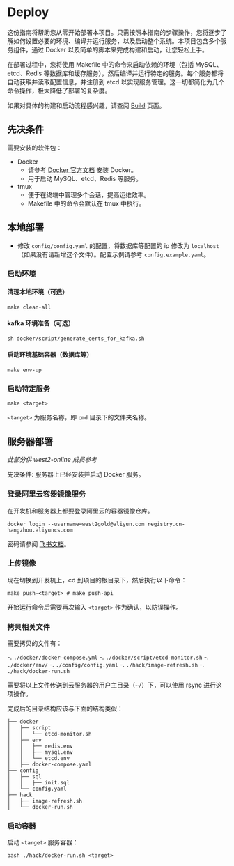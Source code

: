 # Deploy

这份指南将帮助您从零开始部署本项目。只需按照本指南的步骤操作，您将逐步了解如何设置必要的环境、编译并运行服务，以及启动整个系统。本项目包含多个服务组件，通过 Docker 以及简单的脚本来完成构建和启动，让您轻松上手。

在部署过程中，您将使用 Makefile 中的命令来启动依赖的环境（包括 MySQL、etcd、Redis 等数据库和缓存服务），然后编译并运行特定的服务。每个服务都将自动获取并读取配置信息，并注册到 etcd 以实现服务管理。这一切都简化为几个命令操作，极大降低了部署的复杂度。

如果对具体的构建和启动流程感兴趣，请查阅 [Build](./build.md) 页面。

## 先决条件

需要安装的软件包：

- Docker
  - 请参考 [Docker 官方文档](https://docs.docker.com/get-docker/) 安装 Docker。
  - 用于启动 MySQL、etcd、Redis 等服务。
- tmux
  - 便于在终端中管理多个会话，提高运维效率。
  - Makefile 中的命令会默认在 tmux 中执行。

## 本地部署

- 修改 `config/config.yaml` 的配置，将数据库等配置的 ip 修改为 `localhost`（如果没有请新增这个文件）。配置示例请参考 `config.example.yaml`。

### 启动环境

#### 清理本地环境（可选）

```shell
make clean-all
```

#### kafka 环境准备（可选）

```shell
sh docker/script/generate_certs_for_kafka.sh
```

#### 启动环境基础容器（数据库等）

```shell
make env-up
```

### 启动特定服务

```shell
make <target>
```

`<target>` 为服务名称，即 `cmd` 目录下的文件夹名称。

## 服务器部署

_此部分供 west2-online 成员参考_

先决条件: 服务器上已经安装并启动 Docker 服务。

### 登录阿里云容器镜像服务

在开发机和服务器上都要登录阿里云的容器镜像仓库。

```shell
docker login --username=west2gold@aliyun.com registry.cn-hangzhou.aliyuncs.com
```

密码请参阅 [飞书文档](https://west2-online.feishu.cn/wiki/Bnvhw9adGizcOFk5jRccOWnbn1g)。

### 上传镜像

现在切换到开发机上，cd 到项目的根目录下，然后执行以下命令：

```shell
make push-<target> # make push-api
```

开始运行命令后需要再次输入 `<target>` 作为确认，以防误操作。

### 拷贝相关文件

需要拷贝的文件有：

-. `./docker/docker-compose.yml`
-. `./docker/script/etcd-monitor.sh`
-. `./docker/env/`
-. `./config/config.yaml`
-. `./hack/image-refresh.sh`
-. `./hack/docker-run.sh`

需要将以上文件传送到云服务器的用户主目录（`~/`）下，可以使用 rsync 进行这项操作。

完成后的目录结构应该与下面的结构类似：

```shell
├── docker
│   ├── script
│   │   └── etcd-monitor.sh
│   ├── env
│   │   ├── redis.env
│   │   ├── mysql.env
│   │   └── etcd.env
│   ├── docker-compose.yaml
├── config
│   ├── sql
│   │   ├── init.sql
│   └── config.yaml
├── hack
│   ├── image-refresh.sh
│   └── docker-run.sh
```

### 启动容器

启动 `<target>` 服务容器：

```shell
bash ./hack/docker-run.sh <target>
```
